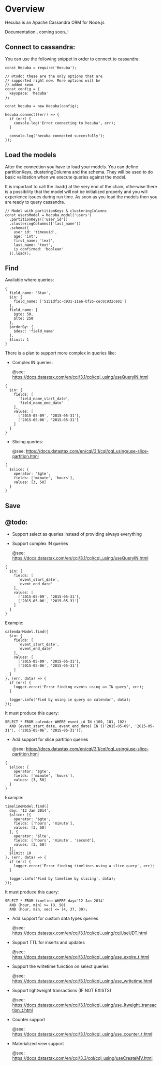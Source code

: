# Overview

Hecuba is an Apache Cassandra ORM for Node.js

Documentation.. coming soon..!

## Connect to cassandra:

You can use the following snippet in order to connect to cassandra:

```
const Hecuba = require('Hecuba');

// @todo: these are the only options that are 
// supported right now. More options will be
// added soon
const config = {
  keyspace: 'hecuba'
};

const hecuba = new Hecuba(config);

hecuba.connect((err) => {
  if (err) {
    console.log('Error connecting to hecuba', err);
  }

  console.log('hecuba connected succesfully');
});
```

## Load the models

After the connection you have to load your models. You can define
partitionKeys, clusteringColumns and the schema. They will be used
to do basic validation when we execute queries against the model.

It is important to call the .load() at the very end of the chain,
otherwise there is a possibility that the model will not be initialized
properly and you will experience issues during run time. As soon
as you load the models then you are ready to query cassandra.

```
// Model with partitionKeys & clusteringColumns
const usersModel = hecuba.model('users')
  .partitionKeys(['user_id'])
  .clusteringColumns(['last_name'])
  .schema({
    user_id: 'timeuuid',
    age: 'int',
    first_name: 'text',
    last_name: 'text',
    is_confirmed: 'boolean'
  }).load();
```

## Find

Available where queries:

```
{
  field_name: 'Stav',
  $in: {
    field_name: ['5151df1c-d931-11e6-bf26-cec0c932ce01']
  },
  field_name: {
    $gte: 50,
    $lte: 250
  },
  $orderBy: {
    $desc: 'field_name'
  },
  $limit: 1
}
```

There is a plan to support more complex in queries like:

- Complex IN queries:

    @see: https://docs.datastax.com/en/cql/3.1/cql/cql_using/useQueryIN.html

```
{
  $in: {
    fields: [
      'field_name_start_date',
      'field_name_end_date'
    ],
    values: [
      ['2015-05-09', '2015-05-31'],
      ['2015-05-06', '2015-05-31']
    ]
  }
}
```

- Slicing queries:

    @see: https://docs.datastax.com/en/cql/3.1/cql/cql_using/use-slice-partition.html

```
{
  $slice: {
    operator: '$gte',
    fields: ['minute', 'hours'],
    values: [3, 50]
  }
}
```

## Save




## @todo:

- Support select as queries instead of providing always everything

- Support complex IN queries

    @see: https://docs.datastax.com/en/cql/3.1/cql/cql_using/useQueryIN.html

```
{
  $in: {
    fields: [
      'event_start_date',
      'event_end_date'
    ],
    values: [
      ['2015-05-09', '2015-05-31'],
      ['2015-05-06', '2015-05-31']
    ]
  }
}
```

Example:

```
calendarModel.find({
  $in: {
    fields: [
      'event_start_date',
      'event_end_date'
    ],
    values: [
      ['2015-05-09', '2015-05-31'],
      ['2015-05-06', '2015-05-31']
    ]
  }
}, (err, data) => {
  if (err) {
    logger.error('Error finding events using an IN query', err);
  }

  logger.info('Find by using in query on calendar', data);
});
```

It must produce this query:

```
SELECT * FROM calendar WHERE event_id IN (100, 101, 102) 
  AND (event_start_date, event_end_date) IN (('2015-05-09', '2015-05-31'), ('2015-05-06', '2015-05-31'));

```

- Add support for slice partition queries

    @see: https://docs.datastax.com/en/cql/3.1/cql/cql_using/use-slice-partition.html

```
{
  $slice: {
    operator: '$gte',
    fields: ['minute', 'hours'],
    values: [3, 50]
  }
} 
```

Example:

```
timelineModel.find({
  day: '12 Jan 2014',
  $slice: [{
    operator: '$gte',
    fields: ['hours', 'minute'],
    values: [3, 50]
  }, {
    operator: '$lte',
    fields: ['hours', 'minute', 'second'],
    values: [3, 50]
  }],
  $limit: 10
}, (err, data) => {
  if (err) {
    logger.error('Error finding timelines using a slice query', err);
  }

  logger.info('Find by timeline by slicing', data);
});
```

It must produce this query:

```
SELECT * FROM timeline WHERE day='12 Jan 2014'
  AND (hour, min) >= (3, 50)
  AND (hour, min, sec) <= (4, 37, 30);
```


- Add support for custom data types queries

    @see: https://docs.datastax.com/en/cql/3.1/cql/cql_using/cqlUseUDT.html

- Support TTL for inserts and updates

    @see: https://docs.datastax.com/en/cql/3.1/cql/cql_using/use_expire_t.html

- Support the writetime function on select queries

    @see: https://docs.datastax.com/en/cql/3.1/cql/cql_using/use_writetime.html

- Support lightweight transactions (IF NOT EXISTS)

    @see: https://docs.datastax.com/en/cql/3.1/cql/cql_using/use_ltweight_transaction_t.html

- Counter support

    @see: https://docs.datastax.com/en/cql/3.1/cql/cql_using/use_counter_t.html

- Materialized view support

    @see: https://docs.datastax.com/en/cql/3.3/cql/cql_using/useCreateMV.html

